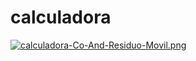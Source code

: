 # calculadora
[![calculadora-Co-And-Residuo-Movil.png](https://i.postimg.cc/1X0GXLms/calculadora-Co-And-Residuo-Movil.png)](https://postimg.cc/D4ZJYp4M)
